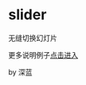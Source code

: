 slider
======

无缝切换幻灯片

更多说明例子<a href="http://www.5code.net/plugin/SLslider/slider.html" target="_blank">点击进入</a>

by 深蓝
